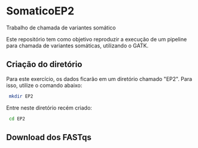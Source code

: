 # SomaticoEP2
Trabalho de chamada de variantes somático 

Este repositório tem como objetivo reproduzir a execução de um pipeline para chamada de variantes somáticas, utilizando o GATK.

## Criação do diretório
Para este exercício, os dados ficarão em um diretório chamado "EP2". Para isso, utilize o comando abaixo:
```bash
 mkdir EP2
```
Entre neste diretório recém criado:
```bash
 cd EP2
```

## Download dos FASTqs

